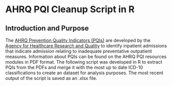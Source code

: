 # AHRQ PQI Cleanup Script in R

## Introduction and Purpose
The [AHRQ Prevention Quality Indicators (PQIs)](https://qualityindicators.ahrq.gov/modules/pqi_resources.aspx#techspecs) are developed by the [Agency for Healthcare Research and Quality](https://www.ahrq.gov/) to identify inpatient admissions that indicate admission relating to inadequate preventative outpatient measures. Information about PQIs can be found on the AHRQ PQI resources modules in PDF format. The following script was developed in R to extract PQIs from the PDFs and merge it with the most up to date ICD-10 classifications to create an dataset for analysis purposes. The most recent output of the script is saved as an .xlsx file. 
